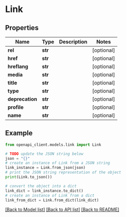 # Link


## Properties

Name | Type | Description | Notes
------------ | ------------- | ------------- | -------------
**rel** | **str** |  | [optional] 
**href** | **str** |  | [optional] 
**hreflang** | **str** |  | [optional] 
**media** | **str** |  | [optional] 
**title** | **str** |  | [optional] 
**type** | **str** |  | [optional] 
**deprecation** | **str** |  | [optional] 
**profile** | **str** |  | [optional] 
**name** | **str** |  | [optional] 

## Example

```python
from openapi_client.models.link import Link

# TODO update the JSON string below
json = "{}"
# create an instance of Link from a JSON string
link_instance = Link.from_json(json)
# print the JSON string representation of the object
print(Link.to_json())

# convert the object into a dict
link_dict = link_instance.to_dict()
# create an instance of Link from a dict
link_from_dict = Link.from_dict(link_dict)
```
[[Back to Model list]](../README.md#documentation-for-models) [[Back to API list]](../README.md#documentation-for-api-endpoints) [[Back to README]](../README.md)



